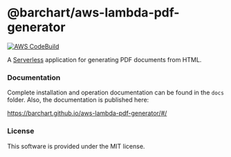 # @barchart/aws-lambda-pdf-generator

[![AWS CodeBuild](https://codebuild.us-east-1.amazonaws.com/badges?uuid=eyJlbmNyeXB0ZWREYXRhIjoiTmtsZEw3M2l3cktxd3crQTJpMVVRbEUzU1dOMFBodFU0MlhaNUFZaC9kVzBIN1FYUXVVZFFUK29vcU5tazJyckNtVFFxL3BoSEdYMEk3V3dUOEhNUFhNPSIsIml2UGFyYW1ldGVyU3BlYyI6Ik84YnJJU1NUZDMvR3VLaXYiLCJtYXRlcmlhbFNldFNlcmlhbCI6MX0%3D&branch=master)](https://github.com/barchart/aws-lambda-pdf-generator)

A [Serverless](https://www.serverless.com/) application for generating PDF documents from HTML.

### Documentation

Complete installation and operation documentation can be found in the ```docs``` folder. Also, the documentation is published here:

https://barchart.github.io/aws-lambda-pdf-generator/#/

### License

This software is provided under the MIT license.

